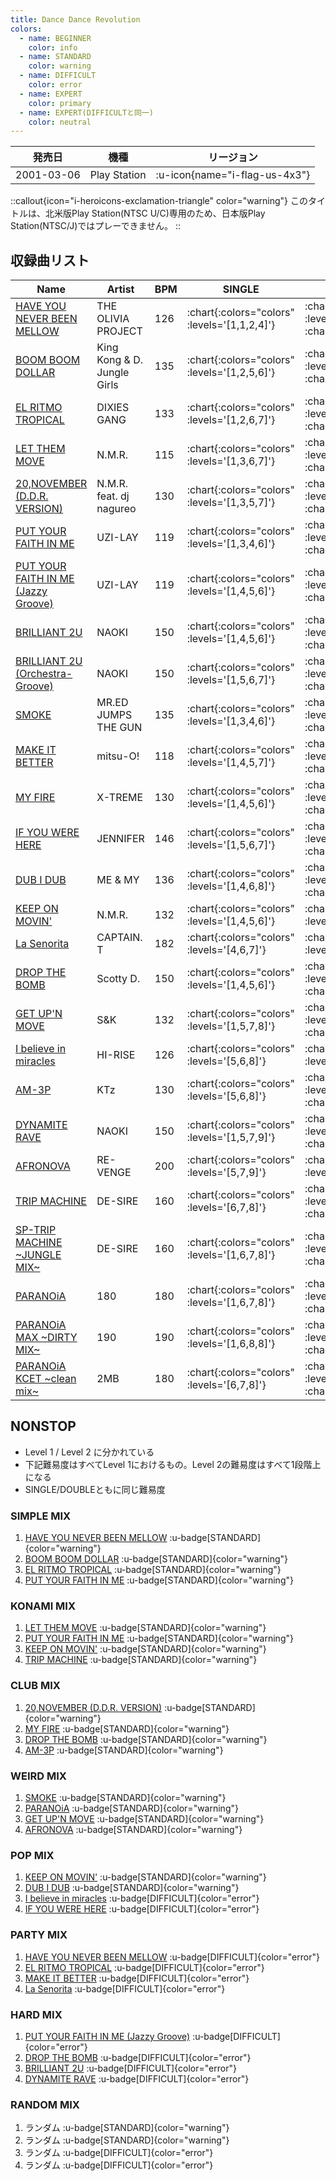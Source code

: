 ```yaml
---
title: Dance Dance Revolution
colors:
  - name: BEGINNER
    color: info
  - name: STANDARD
    color: warning
  - name: DIFFICULT
    color: error
  - name: EXPERT
    color: primary
  - name: EXPERT(DIFFICULTと同一)
    color: neutral
---
```


|発売日|機種|リージョン|
|------|----|---------|
|2001-03-06|Play Station| :u-icon{name="i-flag-us-4x3"} |

::callout{icon="i-heroicons-exclamation-triangle" color="warning"}
このタイトルは、北米版Play Station(NTSC U/C)専用のため、日本版Play Station(NTSC/J)ではプレーできません。
::

## 収録曲リスト

|Name|Artist|BPM|SINGLE|DOUBLE|UNISON|
|----|------|---|------|------|------|
|[HAVE YOU NEVER BEEN MELLOW](/playstation-jp/1st/have-you-never-been-mellow)|THE OLIVIA PROJECT|126| :chart{:colors="colors" :levels='[1,1,2,4]'} | :chart{:colors="colors" :levels='[2,3,6]' :charts='[1,2,3]'} | :chart{:colors="colors" :levels='[1,2,4]' :charts='[1,2,3]'} |
|[BOOM BOOM DOLLAR](/playstation-jp/2nd/boom-boom-dollar)|King Kong & D. Jungle Girls|135| :chart{:colors="colors" :levels='[1,2,5,6]'} | :chart{:colors="colors" :levels='[3,5,7]' :charts='[1,2,3]'} | :chart{:colors="colors" :levels='[2,5,6]' :charts='[1,2,3]'} |
|[EL RITMO TROPICAL](/playstation-jp/2nd/el-ritmo-tropical)|DIXIES GANG|133| :chart{:colors="colors" :levels='[1,2,6,7]'} | :chart{:colors="colors" :levels='[4,5,7] :charts='[1,2,3]'} | :chart{:colors="colors" :levels='[2,6,7]' :charts='[1,2,3]} ||
|[LET THEM MOVE](/playstation-jp/2nd/let-them-move)|N.M.R.|115| :chart{:colors="colors" :levels='[1,3,6,7]'} | :chart{:colors="colors" :levels='[3,6,7]' :charts='[1,2,3]'} | :chart{:colors="colors" :levels='[3,6,7]' :charts='[1,2,3]'} |
|[20,NOVEMBER (D.D.R. VERSION)](/playstation-jp/2nd/20-november-ddr)|N.M.R. feat. dj nagureo|130| :chart{:colors="colors" :levels='[1,3,5,7]'} | :chart{:colors="colors" :levels='[3,5,7]' :charts='[1,2,3]'} | :chart{:colors="colors" :levels='[3,5,7]' :charts='[1,2,3]'} |
|[PUT YOUR FAITH IN ME](/playstation-jp/2nd/put-your-faith-in-me)|UZI-LAY|119| :chart{:colors="colors" :levels='[1,3,4,6]'} | :chart{:colors="colors" :levels='[4,5,6]' :charts='[1,2,3]'} | :chart{:colors="colors" :levels='[3,4,6]' :charts='[1,2,3]'} |
|[PUT YOUR FAITH IN ME (Jazzy Groove)](/playstation-jp/2nd/put-your-faith-in-me-jazzy-groove)|UZI-LAY|119| :chart{:colors="colors" :levels='[1,4,5,6]'} | :chart{:colors="colors" :levels='[5,6,8]' :charts='[1,2,3]'} | :chart{:colors="colors" :levels='[4,5,6]' :charts='[1,2,3]} |
|[BRILLIANT 2U](/playstation-jp/2nd/brilliant-2u)|NAOKI|150| :chart{:colors="colors" :levels='[1,4,5,6]'} | :chart{:colors="colors" :levels='[4,5,7]' :charts='[1,2,3]'} | :chart{:colors="colors" :levels='[4,5,6]' :charts='[1,2,3]'} |
|[BRILLIANT 2U (Orchestra-Groove)](/playstation-jp/2nd/brilliant-2u-orchestra-groove)|NAOKI|150| :chart{:colors="colors" :levels='[1,5,6,7]'} | :chart{:colors="colors" :levels='[4,5,7]' :charts='[1,2,3]'} | :chart{:colors="colors" :levels='[5,6,7]' :charts='[1,2,3]'} |
|[SMOKE](/playstation-jp/2nd/smoke)|MR.ED JUMPS THE GUN|135| :chart{:colors="colors" :levels='[1,3,4,6]'} | :chart{:colors="colors" :levels='[4,5,6]' :charts='[1,2,3]'} | :chart{:colors="colors" :levels='[3,4,6]' :charts='[1,2,3]'} |
|[MAKE IT BETTER](/playstation-jp/1st/make-it-better)|mitsu-O!|118| :chart{:colors="colors" :levels='[1,4,5,7]'} | :chart{:colors="colors" :levels='[5,7,7]' :charts='[1,2,3]'} | :chart{:colors="colors" :levels='[4,5,7]' :charts='[1,2,3]'} |
|[MY FIRE](/playstation-jp/1st/my-fire)|X-TREME|130| :chart{:colors="colors" :levels='[1,4,5,6]'} | :chart{:colors="colors" :levels='[4,5,7]' :charts='[1,2,3]'} | :chart{:colors="colors" :levels='[4,5,6]' :charts='[1,2,3]'} |
|[IF YOU WERE HERE](/playstation-jp/2nd/if-you-were-here)|JENNIFER|146| :chart{:colors="colors" :levels='[1,5,6,7]'} | :chart{:colors="colors" :levels='[6,7,7]' :charts='[1,2,3]'} | :chart{:colors="colors" :levels='[5,6,7]' :charts='[1,2,3]'} |
|[DUB I DUB](/playstation-jp/2nd/dub-i-dub)|ME & MY|136| :chart{:colors="colors" :levels='[1,4,6,8]'} | :chart{:colors="colors" :levels='[5,7,7]' :charts='[1,2,3]'} | :chart{:colors="colors" :levels='[4,6,8]' :charts='[1,2,3]'} |
|[KEEP ON MOVIN'](/playstation-jp/2nd/keep-on-movin)|N.M.R.|132| :chart{:colors="colors" :levels='[1,4,5,6]'} | :chart{:colors="colors" :levels='[4,6,7]'} | :chart{:colors="colors" :levels='[4,5,6]'} |
|[La Senorita](/playstation-jp/3rd/la-senorita)|CAPTAIN. T|182| :chart{:colors="colors" :levels='[4,6,7]'} | :chart{:colors="colors" :levels='[4,6,9]'} | :chart{:colors="colors" :levels='[4,6,7]'} |
|[DROP THE BOMB](/playstation-jp/3rd/drop-the-bomb)|Scotty D.|150| :chart{:colors="colors" :levels='[1,4,5,6]'} | :chart{:colors="colors" :levels='[4,5,6]' :charts='[1,2,3]'} | :chart{:colors="colors" :levels='[4,5,6]' :charts='[1,2,3]'} |
|[GET UP'N MOVE](/playstation-jp/2nd/get-up-n-move)|S&K|132| :chart{:colors="colors" :levels='[1,5,7,8]'} | :chart{:colors="colors" :levels='[6,7,7]' :charts='[1,2,4]'} | :chart{:colors="colors" :levels='[5,7,8] :charts='[1,2,3]''} ||
|[I believe in miracles](/playstation-jp/1st/i-believe-in-miracles)|HI-RISE|126| :chart{:colors="colors" :levels='[5,6,8]'} | :chart{:colors="colors" :levels='[6,7,8]'} | :chart{:colors="colors" :levels='[5,6,8]'} ||
|[AM-3P](/playstation-jp/2nd/am-3p)|KTz|130| :chart{:colors="colors" :levels='[5,6,8]'} | :chart{:colors="colors" :levels='[5,6,7]' :charts='[1,2,3]'} | :chart{:colors="colors" :levels='[5,6,8]'} |
|[DYNAMITE RAVE](/dreamcast-jp/2nd/dynamite-rave)|NAOKI|150| :chart{:colors="colors" :levels='[1,5,7,9]'} | :chart{:colors="colors" :levels='[5,6,8]' :charts='[1,2,3]'} | :chart{:colors="colors" :levels='[5,7,9]' :charts='[1,2,3]'} |
|[AFRONOVA](/playstation-jp/3rd/afronova)|RE-VENGE|200| :chart{:colors="colors" :levels='[5,7,9]'} | :chart{:colors="colors" :levels='[6,7,9]'} | :chart{:colors="colors" :levels='[5,7,9]'} |
|[TRIP MACHINE](/playstation-jp/1st/trip-machine)|DE-SIRE|160| :chart{:colors="colors" :levels='[6,7,8]'} | :chart{:colors="colors" :levels='[7,8,8]' :charts='[1,2,3]'} | :chart{:colors="colors" :levels='[6,7,8]'} |
|[SP-TRIP MACHINE \~JUNGLE MIX\~](/playstation-jp/2nd/sp-trip-machine)|DE-SIRE|160| :chart{:colors="colors" :levels='[1,6,7,8]'} | :chart{:colors="colors" :levels='[7,8,8]' :charts='[1,2,3]'} | :chart{:colors="colors" :levels='[6,7,8]' :charts='[1,2,3]'} |
|[PARANOiA](/playstation-jp/1st/paranoia)|180|180| :chart{:colors="colors" :levels='[1,6,7,8]'} | :chart{:colors="colors" :levels='[7,8,9]' :charts='[1,2,3]'} | :chart{:colors="colors" :levels='[6,7,8]' :charts='[1,2,3]'} |
|[PARANOiA MAX \~DIRTY MIX\~](/playstation-jp/1st/paranoia-max)|190|190| :chart{:colors="colors" :levels='[1,6,8,8]'} | :chart{:colors="colors" :levels='[7,8,9]' :charts='[1,2,3]'} | :chart{:colors="colors" :levels='[6,8,8]' :charts='[1,2,3]'} |
|[PARANOiA KCET \~clean mix\~](/playstation-jp/1st/paranoia-kcet)|2MB|180| :chart{:colors="colors" :levels='[6,7,8]'} | :chart{:colors="colors" :levels='[7,8,9]' :charts='[1,2,3]'} | :chart{:colors="colors" :levels='[6,7,8]'} |

## NONSTOP

- Level 1 / Level 2 に分かれている
- 下記難易度はすべてLevel 1におけるもの。Level 2の難易度はすべて1段階上になる
- SINGLE/DOUBLEともに同じ難易度

### SIMPLE MIX

1. [HAVE YOU NEVER BEEN MELLOW](/playstation-jp/1st/have-you-never-been-mellow) :u-badge[STANDARD]{color="warning"}
1. [BOOM BOOM DOLLAR](/playstation-jp/2nd/boom-boom-dollar) :u-badge[STANDARD]{color="warning"}
1. [EL RITMO TROPICAL](/playstation-jp/2nd/el-ritmo-tropical) :u-badge[STANDARD]{color="warning"}
1. [PUT YOUR FAITH IN ME](/playstation-jp/2nd/put-your-faith-in-me) :u-badge[STANDARD]{color="warning"}

### KONAMI MIX

1. [LET THEM MOVE](/playstation-jp/2nd/let-them-move) :u-badge[STANDARD]{color="warning"}
1. [PUT YOUR FAITH IN ME](/playstation-jp/2nd/put-your-faith-in-me) :u-badge[STANDARD]{color="warning"}
1. [KEEP ON MOVIN'](/playstation-jp/2nd/keep-on-movin) :u-badge[STANDARD]{color="warning"}
1. [TRIP MACHINE](/playstation-jp/1st/trip-machine) :u-badge[STANDARD]{color="warning"}

### CLUB MIX

1. [20,NOVEMBER (D.D.R. VERSION)](/playstation-jp/2nd/20-november-ddr) :u-badge[STANDARD]{color="warning"}
1. [MY FIRE](/playstation-jp/1st/my-fire) :u-badge[STANDARD]{color="warning"}
1. [DROP THE BOMB](/playstation-jp/3rd/drop-the-bomb) :u-badge[STANDARD]{color="warning"}
1. [AM-3P](/playstation-jp/2nd/am-3p) :u-badge[STANDARD]{color="warning"}

### WEIRD MIX

1. [SMOKE](/playstation-jp/2nd/smoke) :u-badge[STANDARD]{color="warning"}
1. [PARANOiA](/playstation-jp/1st/paranoia) :u-badge[STANDARD]{color="warning"}
1. [GET UP'N MOVE](/playstation-jp/2nd/get-up-n-move) :u-badge[STANDARD]{color="warning"}
1. [AFRONOVA](/playstation-jp/3rd/afronova) :u-badge[STANDARD]{color="warning"}

### POP MIX

1. [KEEP ON MOVIN'](/playstation-jp/2nd/keep-on-movin) :u-badge[STANDARD]{color="warning"}
1. [DUB I DUB](/playstation-jp/2nd/dub-i-dub) :u-badge[STANDARD]{color="warning"}
1. [I believe in miracles](/playstation-jp/1st/i-believe-in-miracles) :u-badge[DIFFICULT]{color="error"}
1. [IF YOU WERE HERE](/playstation-jp/2nd/if-you-were-here) :u-badge[DIFFICULT]{color="error"}

### PARTY MIX

1. [HAVE YOU NEVER BEEN MELLOW](/playstation-jp/1st/have-you-never-been-mellow) :u-badge[DIFFICULT]{color="error"}
1. [EL RITMO TROPICAL](/playstation-jp/2nd/el-ritmo-tropical) :u-badge[DIFFICULT]{color="error"}
1. [MAKE IT BETTER](/playstation-jp/1st/make-it-better) :u-badge[DIFFICULT]{color="error"}
1. [La Senorita](/playstation-jp/3rd/la-senorita) :u-badge[DIFFICULT]{color="error"}

### HARD MIX

1. [PUT YOUR FAITH IN ME (Jazzy Groove)](/playstation-jp/2nd/put-your-faith-in-me-jazzy-groove) :u-badge[DIFFICULT]{color="error"}
1. [DROP THE BOMB](/playstation-jp/3rd/drop-the-bomb) :u-badge[DIFFICULT]{color="error"}
1. [BRILLIANT 2U](/playstation-jp/2nd/brilliant-2u) :u-badge[DIFFICULT]{color="error"}
1. [DYNAMITE RAVE](/dreamcast-jp/2nd/dynamite-rave) :u-badge[DIFFICULT]{color="error"}

### RANDOM MIX

1. ランダム :u-badge[STANDARD]{color="warning"}
1. ランダム :u-badge[STANDARD]{color="warning"}
1. ランダム :u-badge[DIFFICULT]{color="error"}
1. ランダム :u-badge[DIFFICULT]{color="error"}

